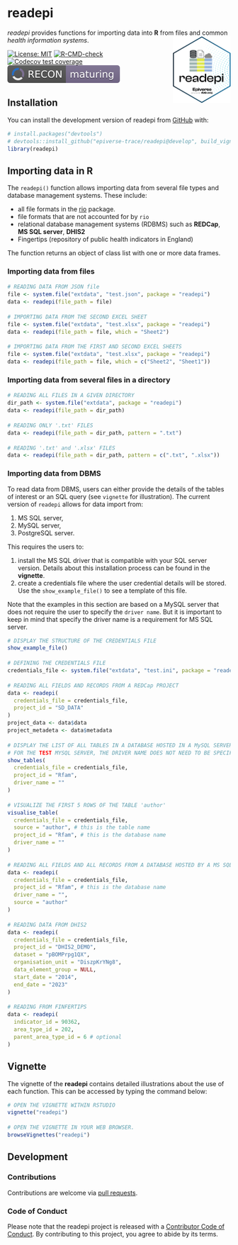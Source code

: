 
<!-- README.md is generated from README.Rmd. Please edit that file -->

# readepi

*readepi* provides functions for importing data into **R** from files
and common *health information systems*.
<img src="man/figures/logo.png" align="right" width="130"/>

<!-- badges: start -->

[![License:
MIT](https://img.shields.io/badge/License-MIT-yellow.svg)](https://opensource.org/licenses/MIT)
[![R-CMD-check](https://github.com/epiverse-trace/readepi/actions/workflows/R-CMD-check.yaml/badge.svg)](https://github.com/epiverse-trace/readepi/actions/workflows/R-CMD-check.yaml)
[![Codecov test
coverage](https://codecov.io/gh/epiverse-trace/readepi/branch/main/graph/badge.svg)](https://app.codecov.io/gh/epiverse-trace/readepi?branch=main)
[![lifecycle-concept](https://raw.githubusercontent.com/reconverse/reconverse.github.io/master/images/badge-maturing.svg)](https://www.reconverse.org/lifecycle.html#concept)
<!-- badges: end -->

## Installation

You can install the development version of readepi from
[GitHub](https://github.com/) with:

``` r
# install.packages("devtools")
# devtools::install_github("epiverse-trace/readepi@develop", build_vignettes = TRUE)
library(readepi)
```

## Importing data in R

The `readepi()` function allows importing data from several file types
and database management systems. These include:

- all file formats in the
  [rio](https://cran.r-project.org/web/packages/rio/vignettes/rio.html)
  package.  
- file formats that are not accounted for by `rio`  
- relational database management systems (RDBMS) such as **REDCap**,
  **MS SQL server**, **DHIS2**  
- Fingertips (repository of public health indicators in England)

The function returns an object of class list with one or more data
frames.

### Importing data from files

``` r
# READING DATA FROM JSON file
file <- system.file("extdata", "test.json", package = "readepi")
data <- readepi(file_path = file)

# IMPORTING DATA FROM THE SECOND EXCEL SHEET
file <- system.file("extdata", "test.xlsx", package = "readepi")
data <- readepi(file_path = file, which = "Sheet2")

# IMPORTING DATA FROM THE FIRST AND SECOND EXCEL SHEETS
file <- system.file("extdata", "test.xlsx", package = "readepi")
data <- readepi(file_path = file, which = c("Sheet2", "Sheet1"))
```

### Importing data from several files in a directory

``` r
# READING ALL FILES IN A GIVEN DIRECTORY
dir_path <- system.file("extdata", package = "readepi")
data <- readepi(file_path = dir_path)

# READING ONLY '.txt' FILES
data <- readepi(file_path = dir_path, pattern = ".txt")

# READING '.txt' and '.xlsx' FILES
data <- readepi(file_path = dir_path, pattern = c(".txt", ".xlsx"))
```

### Importing data from DBMS

To read data from DBMS, users can either provide the details of the
tables of interest or an SQL query (see `vignette` for illustration).
The current version of `readepi` allows for data import from:  
1. MS SQL server,  
2. MySQL server,  
3. PostgreSQL server.

This requires the users to:

1.  install the MS SQL driver that is compatible with your SQL server
    version. Details about this installation process can be found in the
    **vignette**.  
2.  create a credentials file where the user credential details will be
    stored. Use the `show_example_file()` to see a template of this
    file.

Note that the examples in this section are based on a MySQL server that
does not require the user to specify the `driver name`. But it is
important to keep in mind that specify the driver name is a requirement
for MS SQL server.

``` r
# DISPLAY THE STRUCTURE OF THE CREDENTIALS FILE
show_example_file()

# DEFINING THE CREDENTIALS FILE
credentials_file <- system.file("extdata", "test.ini", package = "readepi")

# READING ALL FIELDS AND RECORDS FROM A REDCap PROJECT
data <- readepi(
  credentials_file = credentials_file,
  project_id = "SD_DATA"
)
project_data <- data$data
project_metadeta <- data$metadata

# DISPLAY THE LIST OF ALL TABLES IN A DATABASE HOSTED IN A MySQL SERVER
# FOR THE TEST MYSQL SERVER, THE DRIVER NAME DOES NOT NEED TO BE SPECIFIED
show_tables(
  credentials_file = credentials_file,
  project_id = "Rfam",
  driver_name = ""
)

# VISUALIZE THE FIRST 5 ROWS OF THE TABLE 'author'
visualise_table(
  credentials_file = credentials_file,
  source = "author", # this is the table name
  project_id = "Rfam", # this is the database name
  driver_name = ""
)

# READING ALL FIELDS AND ALL RECORDS FROM A DATABASE HOSTED BY A MS SQL SERVER
data <- readepi(
  credentials_file = credentials_file,
  project_id = "Rfam", # this is the database name
  driver_name = "",
  source = "author"
)

# READING DATA FROM DHIS2
data <- readepi(
  credentials_file = credentials_file,
  project_id = "DHIS2_DEMO",
  dataset = "pBOMPrpg1QX",
  organisation_unit = "DiszpKrYNg8",
  data_element_group = NULL,
  start_date = "2014",
  end_date = "2023"
)

# READING FROM FINFERTIPS
data <- readepi(
  indicator_id = 90362,
  area_type_id = 202,
  parent_area_type_id = 6 # optional
)
```

## Vignette

The vignette of the **readepi** contains detailed illustrations about
the use of each function. This can be accessed by typing the command
below:

``` r
# OPEN THE VIGNETTE WITHIN RSTUDIO
vignette("readepi")

# OPEN THE VIGNETTE IN YOUR WEB BROWSER. 
browseVignettes("readepi")
```

## Development

### Contributions

Contributions are welcome via [pull
requests](https://github.com/epiverse-trace/readepi/pulls).

### Code of Conduct

Please note that the readepi project is released with a [Contributor
Code of
Conduct](https://contributor-covenant.org/version/2/0/CODE_OF_CONDUCT.html).
By contributing to this project, you agree to abide by its terms.
